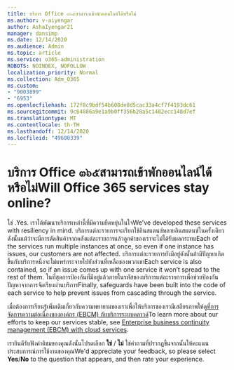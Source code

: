 ```yaml
---
title: บริการ Office ๓๖๕สามารถเข้าพักออนไลน์ได้หรือไม่
ms.author: v-aiyengar
author: AshaIyengar21
manager: dansimp
ms.date: 12/14/2020
ms.audience: Admin
ms.topic: article
ms.service: o365-administration
ROBOTS: NOINDEX, NOFOLLOW
localization_priority: Normal
ms.collection: Adm_O365
ms.custom:
- "9003899"
- "6953"
ms.openlocfilehash: 172f8c9bdf54b608de8d5cac33a4cf7f4193dc61
ms.sourcegitcommit: 9c64886a9e1a9b0ff356b28a5c1482ecc148d7ef
ms.translationtype: MT
ms.contentlocale: th-TH
ms.lasthandoff: 12/14/2020
ms.locfileid: "49680339"
---
```

# <a name="will-office-365-services-stay-online"></a><span data-ttu-id="2d7cf-102">บริการ Office ๓๖๕สามารถเข้าพักออนไลน์ได้หรือไม่</span><span class="sxs-lookup"><span data-stu-id="2d7cf-102">Will Office 365 services stay online?</span></span>

<span data-ttu-id="2d7cf-103">ใช่ .</span><span class="sxs-lookup"><span data-stu-id="2d7cf-103">Yes.</span></span> <span data-ttu-id="2d7cf-104">เราได้พัฒนาบริการเหล่านี้ที่มีความยืดหยุ่นในใจ</span><span class="sxs-lookup"><span data-stu-id="2d7cf-104">We've developed these services with resiliency in mind.</span></span> <span data-ttu-id="2d7cf-105">บริการแต่ละรายการจะเรียกใช้อินสแตนซ์หลายอินสแตนซ์ในครั้งเดียวดังนั้นแม้ว่าจะมีการตัดสินค้าจากคลังแต่ละรายการแล้วลูกค้าของเราจะไม่ได้รับผลกระทบ</span><span class="sxs-lookup"><span data-stu-id="2d7cf-105">Each of the services run multiple instances at once, so even if one instance has issues, our customers are not affected.</span></span> <span data-ttu-id="2d7cf-106">บริการแต่ละรายการยังมีอยู่ดังนั้นถ้ามีปัญหาเกิดขึ้นกับบริการหนึ่งจะไม่แพร่กระจายไปยังส่วนที่เหลือของพวกเขา</span><span class="sxs-lookup"><span data-stu-id="2d7cf-106">Each service is also contained, so if an issue comes up with one service it won’t spread to the rest of them.</span></span> <span data-ttu-id="2d7cf-107">ในที่สุดการป้องกันที่มีอยู่แล้วภายในรหัสของบริการแต่ละรายการเพื่อช่วยป้องกันปัญหาจากการจัดเรียงผ่านบริการ</span><span class="sxs-lookup"><span data-stu-id="2d7cf-107">Finally, safeguards have been built into the code of each service to help prevent issues from cascading through the service.</span></span>

<span data-ttu-id="2d7cf-108">เมื่อต้องการเรียนรู้เพิ่มเติมเกี่ยวกับความพยายามของเราเพื่อให้บริการของเรามีเสถียรภาพให้ดู[ที่การจัดการความต่อเนื่องขององค์กร (EBCM) กับบริการระบบคลาวด์](https://go.microsoft.com/fwlink/?linkid=2124377)</span><span class="sxs-lookup"><span data-stu-id="2d7cf-108">To learn more about our efforts to keep our services stable, see [Enterprise business continuity management (EBCM) with cloud services](https://go.microsoft.com/fwlink/?linkid=2124377).</span></span>

<span data-ttu-id="2d7cf-109">เรายินดีรับฟังคำติชมของคุณดังนั้นโปรดเลือก **ใช่** / **ไม่** ใช่คำถามที่ปรากฏขึ้นจากนั้นให้คะแนนประสบการณ์การใช้งานของคุณ</span><span class="sxs-lookup"><span data-stu-id="2d7cf-109">We'd appreciate your feedback, so please select **Yes**/**No** to the question that appears, and then rate your experience.</span></span>